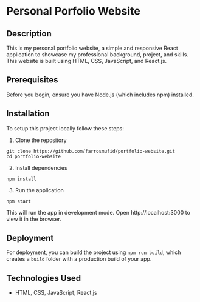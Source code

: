 # Personal Porfolio Website

## Description

This is my personal portfolio website, a simple and responsive React application to showcase my professional background, project, and skills. This website is built using HTML, CSS, JavaScript, and React.js.

## Prerequisites

Before you begin, ensure you have Node.js (which includes npm) installed.

## Installation

To setup this project locally follow these steps:

1. Clone the repository

```
git clone https://github.com/farrosmufid/portfolio-website.git
cd portfolio-website
```

2. Install dependencies 

```
npm install
```

3. Run the application

```
npm start
```
This will run the app in development mode. Open http://localhost:3000 to view it in the browser.


## Deployment

For deployment, you can build the project using `npm run build`, which creates a `build`
folder with a production build of your app.

## Technologies Used

- HTML, CSS, JavaScript, React.js
